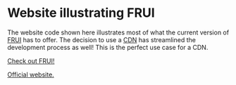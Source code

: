 # Website illustrating FRUI

The website code shown here illustrates most of what the current version of [FRUI](//github.com/yashdiniz/FRUI) has to offer. The decision to use a [CDN](https://jsdelivr.com/) has streamlined the development process as well! This is the perfect use case for a CDN.

[Check out FRUI!](//github.com/yashdiniz/FRUI)

[Official website.](//vrar3d.dbcegoa.ac.in/)